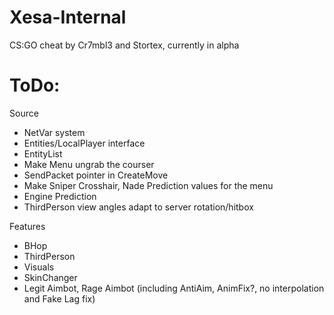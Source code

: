 # Xesa-Internal
CS:GO cheat by Cr7mbl3 and Stortex, currently in alpha

# ToDo:

Source
- NetVar system
- Entities/LocalPlayer interface
- EntityList
- Make Menu ungrab the courser
- SendPacket pointer in CreateMove
- Make Sniper Crosshair, Nade Prediction values for the menu
- Engine Prediction
- ThirdPerson view angles adapt to server rotation/hitbox

Features
- BHop 
- ThirdPerson
- Visuals
- SkinChanger
- Legit Aimbot, Rage Aimbot (including AntiAim, AnimFix?, no interpolation and Fake Lag fix)
